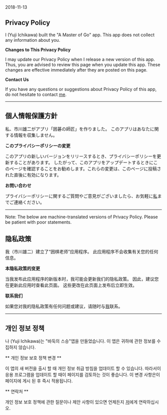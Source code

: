 2018-11-13

## Privacy Policy

I (Yuji Ichikawa) built the "A Master of Go" app. This app does not collect any information about you.

**Changes to This Privacy Policy**

I may update our Privacy Policy when I release a new version of this app. Thus, you are advised to review this page when you update this app. These changes are effective immediately after they are posted on this page.

**Contact Us**

If you have any questions or suggestions about Privacy Policy of this app, do not hesitate to contact [me](mailto:new.three.rs@gmail.com).

---
## 個人情報保護方針

私、市川雄二がアプリ「囲碁の師匠」を作りました。 このアプリはあなたに関する情報を収集しません。

**このプライバシーポリシーの変更**

このアプリの新しいバージョンをリリースするとき、プライバシーポリシーを更新することがあります。 したがって、このアプリをアップデートするときにこのページを確認することをお勧めします。これらの変更は、このページに投稿された直後に有効になります。

**お問い合わせ**

プライバシーポリシーに関するご質問やご意見がございましたら、お気軽に[私](mailto:new.three.rs@gmail.com)までご連絡ください。

---
Note: The below are machine-translated versions of Privacy Policy. Please be patient with poor statements.

## 隐私政策

我（市川雄二）建立了“囲棋老师”应用程序。 此应用程序不会收集有关您的任何信息。

**本隐私政策的变更**

当我发布此应用程序的新版本时，我可能会更新我们的隐私政策。 因此，建议您在更新此应用时查看此页面。 这些更改在此页面上发布后立即生效。

**联系我们**

如果您对我的隐私政策有任何问题或建议，请随时与[我](mailto:new.three.rs@gmail.com)联系。

---
## 개인 정보 정책

나 (Yuji Ichikawa)는 "바둑의 스승"앱을 만들었습니다. 이 앱은 귀하에 관한 정보를 수집하지 않습니다.

** 개인 정보 보호 정책 변경 **

이 앱의 새 버전을 출시 할 때 개인 정보 취급 방침을 업데이트 할 수 있습니다. 따라서이 응용 프로그램을 업데이트 할 때이 페이지를 검토하는 것이 좋습니다. 이 변경 사항은이 페이지에 게시 된 후 즉시 적용됩니다.

** 연락처 **

개인 정보 보호 정책에 관한 질문이나 제안 사항이 있으면 언제든지 [저](mailto:new.three.rs@gmail.com)에게 연락하십시오.
